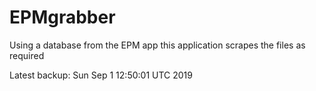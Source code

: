# EPMgrabber
Using a database from the EPM app this application scrapes the files as required


Latest backup: Sun Sep 1 12:50:01 UTC 2019
